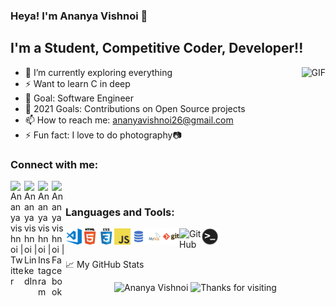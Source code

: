 ### Heya! I'm Ananya Vishnoi 👋

## I'm a Student, Competitive Coder, Developer!!


<img align="right" alt="GIF" src="https://media.giphy.com/media/3oz8xyg7F0uoJ5XxDO/giphy.gif" />

- 🌱 I’m currently exploring everything
- ⚡️ Want to learn C in deep
- 👯 Goal: Software Engineer
- 🥅 2021 Goals: Contributions on Open Source projects
- 📫 How to reach me: ananyavishnoi26@gmail.com
- ⚡ Fun fact: I love to do photography📷 


### Connect with me:


[<img align="left" alt="Ananya vishnoi  | Twitter" width="22px" src="https://thumbs.dreamstime.com/b/twitter-logo-icon-voronezh-russia-january-black-square-soft-shadow-171161266.jpg" />][twitter]
[<img align="left" alt="Ananya vishnoi  | LinkedIn" width="22px" src="https://cdn3.vectorstock.com/i/thumb-large/62/02/social-media-symbol-linkedin-vector-26936202.jpg" />][linkedin]
[<img align="left" alt="Ananya vishnoi  | Instagram" width="22px" src="https://1000logos.net/wp-content/uploads/2017/02/Emblem-Instagram-500x500.jpg" />][instagram]
[<img align="left" alt="Ananya vishnoi  | Facebook" width="22px" src="https://i.pinimg.com/564x/ca/3b/f0/ca3bf05cfab74677e5b73b130bd30991.jpg" />][Facebook]

<br />

### Languages and Tools:

<img align="left" alt="Visual Studio Code" width="26px" src="https://raw.githubusercontent.com/github/explore/80688e429a7d4ef2fca1e82350fe8e3517d3494d/topics/visual-studio-code/visual-studio-code.png" />
<img align="left" alt="HTML5" width="26px" src="https://raw.githubusercontent.com/github/explore/80688e429a7d4ef2fca1e82350fe8e3517d3494d/topics/html/html.png" />
<img align="left" alt="CSS3" width="26px" src="https://raw.githubusercontent.com/github/explore/80688e429a7d4ef2fca1e82350fe8e3517d3494d/topics/css/css.png" />
<img align="left" alt="JavaScript" width="26px" src="https://raw.githubusercontent.com/github/explore/80688e429a7d4ef2fca1e82350fe8e3517d3494d/topics/javascript/javascript.png" />
<img align="left" alt="SQL" width="26px" src="https://raw.githubusercontent.com/github/explore/80688e429a7d4ef2fca1e82350fe8e3517d3494d/topics/sql/sql.png" />
<img align="left" alt="MySQL" width="26px" src="https://raw.githubusercontent.com/github/explore/80688e429a7d4ef2fca1e82350fe8e3517d3494d/topics/mysql/mysql.png" />
<img align="left" alt="Git" width="26px" src="https://raw.githubusercontent.com/github/explore/80688e429a7d4ef2fca1e82350fe8e3517d3494d/topics/git/git.png" />
<img align="left" alt="GitHub" width="36px" src="https://img.favpng.com/2/13/1/social-media-computer-icons-github-symbol-png-favpng-m7A7Ld38cZyVV9u3GqVyFC5HD.jpg" />
<img align="left" alt="Terminal" width="26px" src="https://raw.githubusercontent.com/github/explore/80688e429a7d4ef2fca1e82350fe8e3517d3494d/topics/terminal/terminal.png" />

<br />
<br />


[twitter]: https://twitter.com/AnanyaVishnoi3
[instagram]: https://www.instagram.com/_ananya_vishnoi_/
[linkedin]: https://www.linkedin.com/in/ananya-vishnoi-5980531b3/
[facebook]: https://www.facebook.com/ananya.vishnoi.144


📈 My GitHub Stats

<p align="center"> <img src="https://github-readme-stats.vercel.app/api?username=ananya26-vishnoi&show_icons=true&theme=gotham" alt="Ananya Vishnoi" />

  
<img height="120" alt="Thanks for visiting " width="100%" src="https://raw.githubusercontent.com/BrunnerLivio/brunnerlivio/master/images/marquee.svg" />

